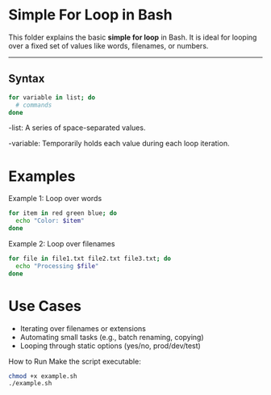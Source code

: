 # Simple For Loop in Bash

This folder explains the basic **simple for loop** in Bash. It is ideal for looping over a fixed set of values like words, filenames, or numbers.

---

## Syntax

```bash
for variable in list; do
  # commands
done
```

-list: A series of space-separated values.

-variable: Temporarily holds each value during each loop iteration.

# Examples

Example 1: Loop over words
```bash
for item in red green blue; do
  echo "Color: $item"
done
```


Example 2: Loop over filenames
```bash
for file in file1.txt file2.txt file3.txt; do
  echo "Processing $file"
done
```

# Use Cases
- Iterating over filenames or extensions
- Automating small tasks (e.g., batch renaming, copying)
- Looping through static options (yes/no, prod/dev/test)

How to Run
Make the script executable:
```bash
chmod +x example.sh
./example.sh
```
